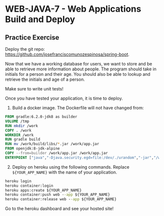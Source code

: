 # WEB-JAVA-7 - Web Applications Build and Deploy

## Practice Exercise
Deploy the git repo:  https://github.com/josefranciscomunozespinosa/spring-boot.

Now that we have a working database for users, we want to store and be able to retrieve more information about people.
The program should take in initials for a person and their age.
You should also be able to lookup and retrieve the initials and age of a person.

Make sure to write unit tests!

Once you have tested your application, it is time to deploy.
1. Build a docker image.
The Dockerfile will not have changed from:
```Dockerfile
FROM gradle:6.2.0-jdk8 as builder
VOLUME /tmp
RUN mkdir /work
COPY . /work
WORKDIR /work
RUN gradle build
RUN mv /work/build/libs/*.jar /work/app.jar
FROM openjdk:8-jdk-alpine
COPY --from=builder /work/app.jar /work/app.jar
ENTRYPOINT ["java","-Djava.security.egd=file:/dev/./urandom","-jar","/work/app.jar"]
```

2. Deploy on heroku using the following commands. Replace `${YOUR_APP_NAME}` with the name of your application.

```cmd
heroku login
heroku container:login
heroku apps:create ${YOUR_APP_NAME}
heroku container:push web --app ${YOUR_APP_NAME}
heroku container:release web --app ${YOUR_APP_NAME}
```

Go to the heroku dashboard and see your hosted site!
